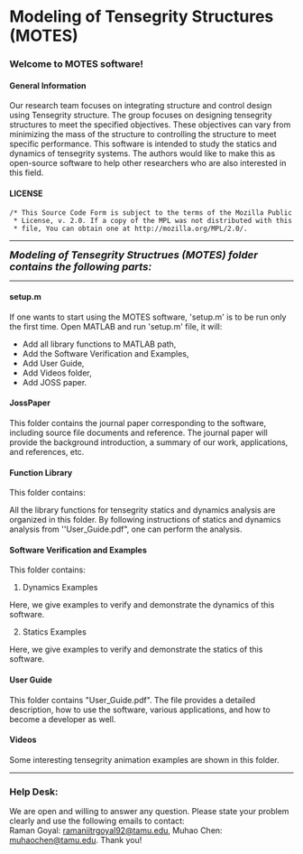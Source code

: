 # Modeling of Tensegrity Structures (MOTES)

### **Welcome to **MOTES** software!**

#### General Information
 
Our research team focuses on integrating structure and control design using Tensegrity structure. The group focuses on designing tensegrity structures to meet the specified objectives. These objectives can vary from minimizing the mass of the structure to controlling the structure to meet specific performance. This software is intended to study the statics and dynamics of tensegrity systems. The authors would like to make this as open-source software to help other researchers who are also interested in this field. 

#### LICENSE

    /* This Source Code Form is subject to the terms of the Mozilla Public
     * License, v. 2.0. If a copy of the MPL was not distributed with this
     * file, You can obtain one at http://mozilla.org/MPL/2.0/.
 
---

***<font size=4>Modeling of Tensegrity Structrues (MOTES) folder contains the following parts:</font>***

---

#### setup.m 
If one wants to start using the MOTES software, 'setup.m' is to be run only the first time.
Open MATLAB and run 'setup.m' file, it will:

- Add all library functions to MATLAB path, 
- Add the Software Verification and Examples,
- Add User Guide,
- Add Videos folder,
- Add JOSS paper.

#### JossPaper

This folder contains the journal paper corresponding to the software, including source file documents and reference. The journal paper will provide the background introduction, a summary of our work, applications, and references, etc. 

#### Function Library

This folder contains:

All the library functions for tensegrity statics and dynamics analysis are organized in this folder. By following instructions of statics and dynamics analysis from ''User_Guide.pdf", one can perform the analysis.

#### Software Verification and Examples

This folder contains:

1. Dynamics Examples

Here, we give examples to verify and demonstrate the dynamics of this software.

2. Statics Examples

Here, we give examples to verify and demonstrate the statics of this software.

#### User Guide

This folder contains "User_Guide.pdf". The file provides a detailed description, how to use the software, various applications, and how to become a developer as well.

#### Videos
Some interesting tensegrity animation examples are shown in this folder.

---

### Help Desk:

We are open and willing to answer any question. Please state your problem clearly and use the following emails to contact:<br>
Raman Goyal: <ramaniitrgoyal92@tamu.edu>, Muhao Chen: <muhaochen@tamu.edu>. Thank you!
